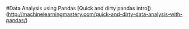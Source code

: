 #Data Analysis using Pandas
[Quick and dirty pandas intro])(http://machinelearningmastery.com/quick-and-dirty-data-analysis-with-pandas/)
